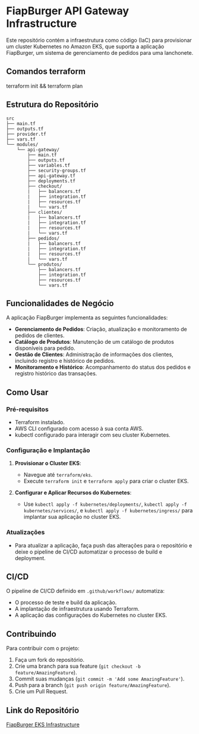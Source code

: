 # FiapBurger API Gateway Infrastructure

Este repositório contém a infraestrutura como código (IaC) para provisionar um cluster Kubernetes no Amazon EKS, que suporta a aplicação FiapBurger, um sistema de gerenciamento de pedidos para uma lanchonete.

## Comandos terraform

terraform init && terraform plan





## Estrutura do Repositório

```
src
├── main.tf
├── outputs.tf
├── provider.tf
├── vars.tf
└── modules/
    └── api-gateway/
        ├── main.tf
        ├── outputs.tf 
        ├── variables.tf
        ├── security-groups.tf
        ├── api-gateway.tf
        ├── deployments.tf
        ├── checkout/
        |   ├── balancers.tf
        |   ├── integration.tf
        |   ├── resources.tf
        |   └── vars.tf
        ├── clientes/
        |   ├── balancers.tf
        |   ├── integration.tf
        |   ├── resources.tf
        |   └── vars.tf
        ├── pedidos/
        |   ├── balancers.tf
        |   ├── integration.tf
        |   ├── resources.tf
        |   └── vars.tf
        └── produtos/
            ├── balancers.tf
            ├── integration.tf
            ├── resources.tf
            └── vars.tf
```

## Funcionalidades de Negócio

A aplicação FiapBurger implementa as seguintes funcionalidades:

- **Gerenciamento de Pedidos**: Criação, atualização e monitoramento de pedidos de clientes.
- **Catálogo de Produtos**: Manutenção de um catálogo de produtos disponíveis para pedido.
- **Gestão de Clientes**: Administração de informações dos clientes, incluindo registro e histórico de pedidos.
- **Monitoramento e Histórico**: Acompanhamento do status dos pedidos e registro histórico das transações.

## Como Usar

### Pré-requisitos

- Terraform instalado.
- AWS CLI configurado com acesso à sua conta AWS.
- kubectl configurado para interagir com seu cluster Kubernetes.

### Configuração e Implantação
1. **Provisionar o Cluster EKS**:
    - Navegue até `terraform/eks`.
    - Execute `terraform init` e `terraform apply` para criar o cluster EKS.

2. **Configurar e Aplicar Recursos do Kubernetes**:
    - Use `kubectl apply -f kubernetes/deployments/`, `kubectl apply -f kubernetes/services/`, e `kubectl apply -f kubernetes/ingress/` para implantar sua aplicação no cluster EKS.

### Atualizações

- Para atualizar a aplicação, faça push das alterações para o repositório e deixe o pipeline de CI/CD automatizar o processo de build e deployment.

## CI/CD

O pipeline de CI/CD definido em `.github/workflows/` automatiza:

- O processo de teste e build da aplicação.
- A implantação de infraestrutura usando Terraform.
- A aplicação das configurações do Kubernetes no cluster EKS.

## Contribuindo

Para contribuir com o projeto:

1. Faça um fork do repositório.
2. Crie uma branch para sua feature (`git checkout -b feature/AmazingFeature`).
3. Commit suas mudanças (`git commit -m 'Add some AmazingFeature'`).
4. Push para a branch (`git push origin feature/AmazingFeature`).
5. Crie um Pull Request.

## Link do Repositório

[FiapBurger EKS Infrastructure](https://github.com/FiapBurger/fiap-burger-infra-eks)
